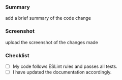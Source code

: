 ### Summary
add a brief summary of the code change

### Screenshot
upload the screenshot of the changes made

### Checklist
- [ ] My code follows ESLint rules and passes all tests.
- [ ] I have updated the documentation accordingly.